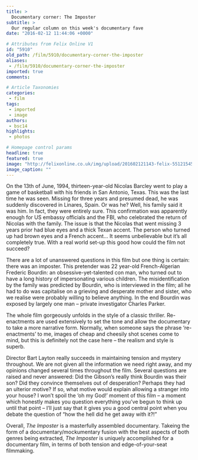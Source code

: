 ```yaml
---
title: >
  Documentary corner: The Imposter
subtitle: >
  Our regular column on this week's documentary fave
date: "2016-02-12 11:44:06 +0000"

# Attributes from Felix Online V1
id: "5910"
old_path: /film/5910/documentary-corner-the-imposter
aliases:
 - /film/5910/documentary-corner-the-imposter
imported: true
comments:

# Article Taxonomies
categories:
 - film
tags:
 - imported
 - image
authors:
 - bsc14
highlights:
 - photos

# Homepage control params
headline: true
featured: true
image: "http://felixonline.co.uk/img/upload/201602121143-felix-551215456.jpg"
image_caption: ""
---
```


On the 13th of June, 1994, thirteen-year-old Nicolas Barcley went to play a game of basketball with his friends in San Antonio, Texas. This was the last time he was seen. Missing for three years and presumed dead, he was suddenly discovered in Linares, Spain. Or was he? Well, his family said it was him. In fact, they were entirely sure. This confirmation was apparently enough for US embassy officials and the FBI, who celebrated the return of Nicolas with the family. The issue is that the Nicolas that went missing 3 years prior had blue eyes and a thick Texan accent. The person who turned up had brown eyes and a French accent... It seems unbelievable but it’s all completely true. With a real world set-up this good how could the film not succeed?

There are a lot of unanswered questions in this film but one thing is certain: there was an imposter. This pretender was 22 year-old French-Algerian Frederic Bourdin: an obsessive-yet-talented con man, who turned out to have a long history of impersonating various children. The misidentification by the family was predicted by Bourdin, who is interviewed in the film; all he had to do was capitalise on a grieving and desperate mother and sister, who we realise were probably willing to believe anything. In the end Bourdin was exposed by largely one man – private investigator Charles Parker.

The whole film gorgeously unfolds in the style of a classic thriller. Re-enactments are used extensively to set the tone and allow the documentary to take a more narrative form. Normally, when someone says the phrase ‘re-enactments’ to me, images of cheap and cheesily shot scenes come to mind, but this is definitely not the case here – the realism and style is superb.

Director Bart Layton really succeeds in maintaining tension and mystery throughout. We are not given all the information we need right away, and my opinions changed several times throughout the film. Several questions are raised and never answered: Did the Gibson’s really think Bourdin was their son? Did they convince themselves out of desperation? Perhaps they had an ulterior motive? If so, what motive would explain allowing a stranger into your house? I won’t spoil the ‘oh my God!’ moment of this film – a moment which honestly makes you question everything you’ve begun to think up until that point – I’ll just say that it gives you a good central point when you debate the question of “how the hell did he get away with it?!”

Overall, _The Imposter_ is a masterfully assembled documentary. Takeing the form of a documentary/mockumentary fusion with the best aspects of both genres being extracted, _The Imposter_ is uniquely accomplished for a documentary film, in terms of both tension and edge-of-your-seat filmmaking.
